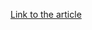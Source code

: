 [Link to the article](https://proofpoint.com/uk/threat-insight/post/august-in-december-new-information-stealer-hits-the-scene)
